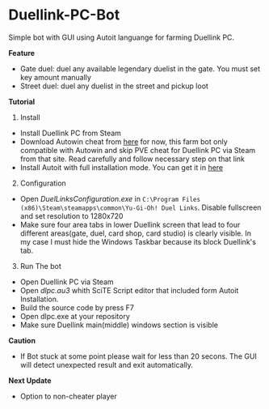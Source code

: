 # Duellink-PC-Bot
Simple bot with GUI using Autoit languange for farming Duellink PC. 

**Feature**  
  - Gate duel: duel any available legendary duelist in the gate. You must set key amount manually
  - Street duel: duel any duelist in the street and pickup loot

**Tutorial**

1. Install
  - Install Duellink PC from Steam
  - Download Autowin cheat from [here](https://ex.in.th)
    for now, this farm bot only compatible with Autowin  and skip PVE cheat for Duellink PC via Steam from that site. Read carefully
    and follow necessary step on that link
  - Install Autoit with full installation mode. You can get it in [here](https://www.autoitscript.com/site/autoit/downloads/)
2. Configuration
  - Open *DuelLinksConfiguration.exe* in `C:\Program Files (x86)\Steam\steamapps\common\Yu-Gi-Oh! Duel Links`. Disable fullscreen and set resolution
    to 1280x720
  - Make sure four area tabs in lower Duellink screen that lead to four different areas(gate, duel, card shop, card studio) is clearly visible. In my case
    I must hide the Windows Taskbar because its block Duellink's tab.

3. Run The bot
  - Open Duellink PC via Steam
  - Open *dlpc.au3* whith SciTE Script editor that included form Autoit Installation.
  - Build the source code by press F7
  - Open dlpc.exe at your repository
  - Make sure Duellink main(middle) windows section is visible
  
**Caution**
  - If Bot stuck at some point please wait for less than 20 secons. The GUI will detect unexpected result and exit automatically.
  
**Next Update**
  - Option to non-cheater player
